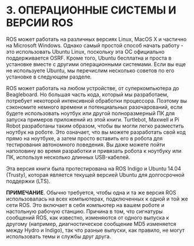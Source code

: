 # 3. ОПЕРАЦИОННЫЕ СИСТЕМЫ И ВЕРСИИ ROS

ROS может работать на различных версиях Linux, MacOS X и частично на Microsoft Windows. Однако самый простой способ начать работу - это использовать Ubuntu Linux, поскольку эта ОС официально поддерживается OSRF. Кроме того, Ubuntu бесплатна и проста в установке вместе с другими операционными системами. Если вы еще не используете Ubuntu, мы перечислим несколько советов по его установке в следующем разделе.

ROS может работать на любом устройстве, от суперкомпьютера до Beagleboard. Но большая часть кода, который мы разработаем, потребует некоторой интенсивной обработки процессора. Поэтому вы сэкономите немного времени и потенциальных разочарований, если будете использовать ноутбук или другой полноразмерный ПК для запуска примеров приложений из этой книги. Turtlebot, Maxwell и Pi Robot разработаны таким образом, чтобы вы могли легко разместить ноутбук на роботе. Это означает, что вы можете разработать свой код прямо на ноутбуке, а затем просто вставить его в робота для тестирования автономного поведения. Вы даже можете пойти наполовину во время разработки и привязать робота к ноутбуку или ПК, используя несколько длинных USB-кабелей.

Эта версия книги была протестирована на ROS Indigo и Ubuntu 14.04 \(Trusty\), которая является текущей версией Ubuntu для долгосрочной поддержки \(LTS\).

**ПРИМЕЧАНИЕ**. Обычно требуется, чтобы одна и та же версия ROS использовалась на всех компьютерах, подключенных к одной и той же сети ROS. Это включает в себя компьютер на вашем роботе и настольную рабочую станцию. Причина в том, что сигнатуры сообщений ROS, как известно, изменяются от одного выпуска к другому \(например, диагностическое сообщение MD5 изменяется между Hydro и Indigo\), так что разные выпуски, как правило, не могут использовать темы и службы друг друга.

